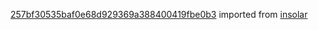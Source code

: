 [257bf30535baf0e68d929369a388400419fbe0b3](https://github.com/insolar/insolar/commit/257bf30535baf0e68d929369a388400419fbe0b3) imported from [insolar](https://github.com/insolar/insolar)
